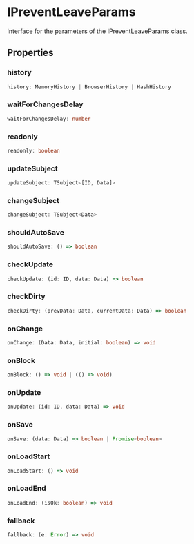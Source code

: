 # IPreventLeaveParams

Interface for the parameters of the IPreventLeaveParams class.

## Properties

### history

```ts
history: MemoryHistory | BrowserHistory | HashHistory
```

### waitForChangesDelay

```ts
waitForChangesDelay: number
```

### readonly

```ts
readonly: boolean
```

### updateSubject

```ts
updateSubject: TSubject<[ID, Data]>
```

### changeSubject

```ts
changeSubject: TSubject<Data>
```

### shouldAutoSave

```ts
shouldAutoSave: () => boolean
```

### checkUpdate

```ts
checkUpdate: (id: ID, data: Data) => boolean
```

### checkDirty

```ts
checkDirty: (prevData: Data, currentData: Data) => boolean
```

### onChange

```ts
onChange: (Data: Data, initial: boolean) => void
```

### onBlock

```ts
onBlock: () => void | (() => void)
```

### onUpdate

```ts
onUpdate: (id: ID, data: Data) => void
```

### onSave

```ts
onSave: (data: Data) => boolean | Promise<boolean>
```

### onLoadStart

```ts
onLoadStart: () => void
```

### onLoadEnd

```ts
onLoadEnd: (isOk: boolean) => void
```

### fallback

```ts
fallback: (e: Error) => void
```
